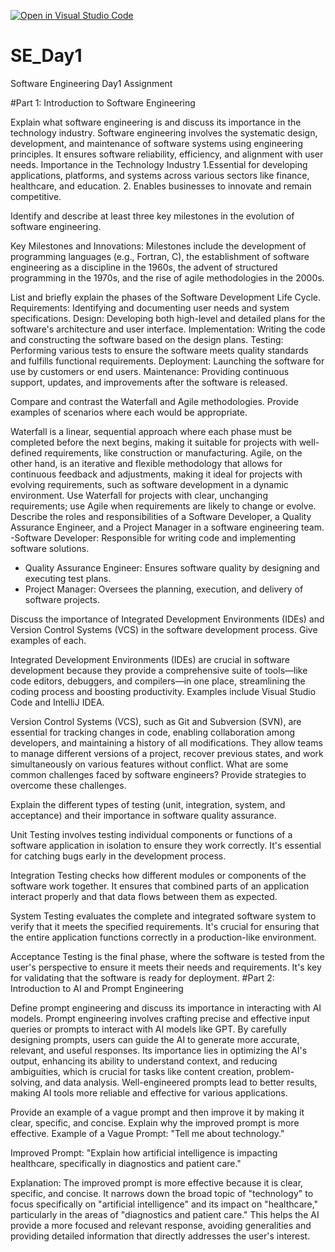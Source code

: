 [![Open in Visual Studio Code](https://classroom.github.com/assets/open-in-vscode-2e0aaae1b6195c2367325f4f02e2d04e9abb55f0b24a779b69b11b9e10269abc.svg)](https://classroom.github.com/online_ide?assignment_repo_id=15536158&assignment_repo_type=AssignmentRepo)
# SE_Day1
Software Engineering Day1 Assignment

#Part 1: Introduction to Software Engineering

Explain what software engineering is and discuss its importance in the technology industry.
Software engineering involves the systematic design, development, and maintenance of software systems using engineering principles. It ensures software reliability, efficiency, and alignment with user needs.
Importance in the Technology Industry
1.Essential for developing applications, platforms, and systems across various sectors like finance, healthcare, and education.
2. Enables businesses to innovate and remain competitive.

Identify and describe at least three key milestones in the evolution of software engineering.

Key Milestones and Innovations: Milestones include the development of programming languages (e.g., Fortran, C), the establishment of software engineering as a discipline in the 1960s, the advent of structured programming in the 1970s, and the rise of agile methodologies in the 2000s.

List and briefly explain the phases of the Software Development Life Cycle.
Requirements: Identifying and documenting user needs and system specifications.
Design: Developing both high-level and detailed plans for the software's architecture and user interface.
Implementation: Writing the code and constructing the software based on the design plans.
Testing: Performing various tests to ensure the software meets quality standards and fulfills functional requirements.
Deployment: Launching the software for use by customers or end users.
Maintenance: Providing continuous support, updates, and improvements after the software is released.

Compare and contrast the Waterfall and Agile methodologies. Provide examples of scenarios where each would be appropriate.

Waterfall is a linear, sequential approach where each phase must be completed before the next begins, making it suitable for projects with well-defined requirements, like construction or manufacturing. Agile, on the other hand, is an iterative and flexible methodology that allows for continuous feedback and adjustments, making it ideal for projects with evolving requirements, such as software development in a dynamic environment. Use Waterfall for projects with clear, unchanging requirements; use Agile when requirements are likely to change or evolve.
Describe the roles and responsibilities of a Software Developer, a Quality Assurance Engineer, and a Project Manager in a software engineering team.
  -Software Developer: Responsible for writing code and implementing software solutions.
  - Quality Assurance Engineer: Ensures software quality by designing and executing test plans.
  - Project Manager: Oversees the planning, execution, and delivery of software projects.


Discuss the importance of Integrated Development Environments (IDEs) and Version Control Systems (VCS) in the software development process. Give examples of each.

Integrated Development Environments (IDEs) are crucial in software development because they provide a comprehensive suite of tools—like code editors, debuggers, and compilers—in one place, streamlining the coding process and boosting productivity. Examples include Visual Studio Code and IntelliJ IDEA.

Version Control Systems (VCS), such as Git and Subversion (SVN), are essential for tracking changes in code, enabling collaboration among developers, and maintaining a history of all modifications. They allow teams to manage different versions of a project, recover previous states, and work simultaneously on various features without conflict.
What are some common challenges faced by software engineers? Provide strategies to overcome these challenges.


Explain the different types of testing (unit, integration, system, and acceptance) and their importance in software quality assurance.

Unit Testing involves testing individual components or functions of a software application in isolation to ensure they work correctly. It's essential for catching bugs early in the development process.

Integration Testing checks how different modules or components of the software work together. It ensures that combined parts of an application interact properly and that data flows between them as expected.

System Testing evaluates the complete and integrated software system to verify that it meets the specified requirements. It's crucial for ensuring that the entire application functions correctly in a production-like environment.

Acceptance Testing is the final phase, where the software is tested from the user's perspective to ensure it meets their needs and requirements. It's key for validating that the software is ready for deployment.
#Part 2: Introduction to AI and Prompt Engineering


Define prompt engineering and discuss its importance in interacting with AI models.
Prompt engineering involves crafting precise and effective input queries or prompts to interact with AI models like GPT. By carefully designing prompts, users can guide the AI to generate more accurate, relevant, and useful responses. Its importance lies in optimizing the AI's output, enhancing its ability to understand context, and reducing ambiguities, which is crucial for tasks like content creation, problem-solving, and data analysis. Well-engineered prompts lead to better results, making AI tools more reliable and effective for various applications.

Provide an example of a vague prompt and then improve it by making it clear, specific, and concise. Explain why the improved prompt is more effective.
Example of a Vague Prompt:
"Tell me about technology."

Improved Prompt:
"Explain how artificial intelligence is impacting healthcare, specifically in diagnostics and patient care."

Explanation:
The improved prompt is more effective because it is clear, specific, and concise. It narrows down the broad topic of "technology" to focus specifically on "artificial intelligence" and its impact on "healthcare," particularly in the areas of "diagnostics and patient care." This helps the AI provide a more focused and relevant response, avoiding generalities and providing detailed information that directly addresses the user's interest.
